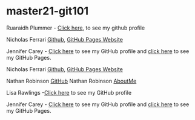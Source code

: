 # master21-git101

Ruaraidh Plummer - [Click here](https://github.com/ruarplum), to see my github profile

Nicholas Ferrari [Github](https://github.com/NickFerra), [GitHub Pages Website](https://nickferra.github.io/NickWeb/)

Jennifer Carey - [Click here](https://github.com/jennifer-carey) to see my GitHub profile and [click here](https://jennifer-carey.github.io/) to see my GitHub Pages.

Nicholas Ferrari [Github](https://github.com/NickFerra), [GitHub Pages Website](https://nickferra.github.io/NickWeb/)

Nathan Robinson [GitHub](https://github.com/NathanRobinson11/)
Nathan Robinson [AboutMe](https://github.com/NathanRobinson11/)

Lisa Rawlings -[Click here](https://github.com/lisarawlings) to see my GitHub profile

Jennifer Carey - [Click here](https://github.com/jennifer-carey) to see my GitHub profile and [click here](https://jennifer-carey.github.io/) to see my GitHub Pages.